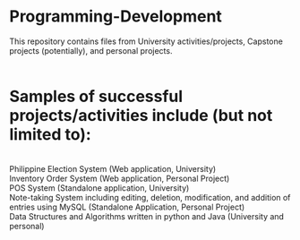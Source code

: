 # Programming-Development
This repository contains files from University activities/projects, Capstone projects (potentially), and personal projects. <br><br>

<h1> Samples of successful projects/activities include (but not limited to): </h1> <br>
    Philippine Election System (Web application, University) <br>
    Inventory Order System (Web application, Personal Project) <br>
    POS System (Standalone application, University) <br>
    Note-taking System including editing, deletion, modification, and addition of entries using MySQL (Standalone Application, Personal Project) <br>
    Data Structures and Algorithms written in python and Java (University and personal) <Br>

